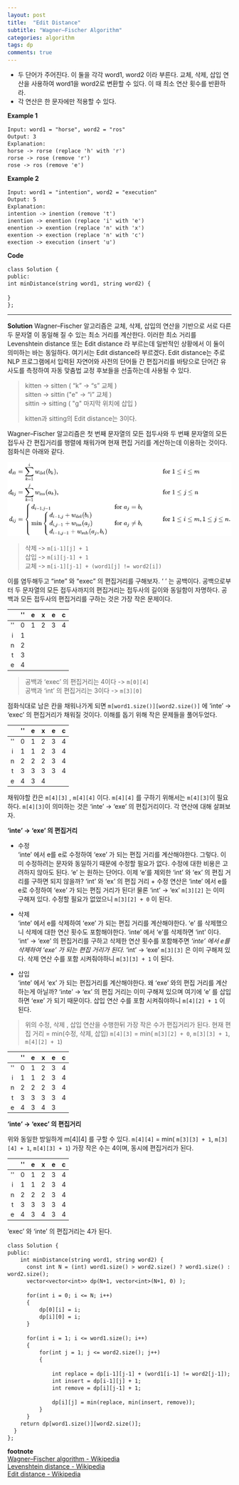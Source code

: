```yaml
---
layout: post
title:  "Edit Distance"
subtitle: "Wagner–Fischer Algorithm"
categories: algorithm
tags: dp
comments: true
---
```


* 두 단어가 주어진다. 이 둘을 각각 word1, word2 이라 부른다. 교체, 삭제, 삽입 연산을 사용하여 word1을 word2로 변환할 수 있다. 이 때 최소 연산 횟수를 반환하라.   
* 각 연산은 한 문자에만 적용할 수 있다.  

**Example 1**
```
Input: word1 = "horse", word2 = "ros"
Output: 3
Explanation: 
horse -> rorse (replace 'h' with 'r')
rorse -> rose (remove 'r')
rose -> ros (remove 'e')
```

**Example 2**
```
Input: word1 = "intention", word2 = "execution"
Output: 5
Explanation: 
intention -> inention (remove 't')
inention -> enention (replace 'i' with 'e')
enention -> exention (replace 'n' with 'x')
exention -> exection (replace 'n' with 'c')
exection -> execution (insert 'u')
```

**Code**
```
class Solution {
public:
int minDistance(string word1, string word2) {

}
};
```

---

**Solution**
Wagner–Fischer 알고리즘은 교체, 삭제, 삽입의 연산을 기반으로 서로 다른 두 문자열 이 동일해 질 수 있는 최소 거리를 계산한다. 이러한 최소 거리를  Levenshtein distance 또는 Edit distance 라 부르는데 일반적인 상황에서 이 둘이 의미하는 바는 동일하다.  여기서는 Edit distance라 부르겠다. Edit distance는 주로 NLP 프로그램에서 입력된 자연어와 사전의 단어들 간 편집거리를 바탕으로 단어간 유사도를 측정하여 자동 맞춤법 교정 후보들을 선출하는데 사용될 수 있다. 

> kitten → sitten ( “k” -> “s”  교체 )   
> sitten → sittin ("e" -> “i” 교체  )  
> sittin → sitting ( "g" 마지막 위치에 삽입 )  
> 
> kitten과 sitting의 Edit distance는 3이다.   

Wagner–Fischer 알고리즘은 첫 번째 문자열의 모든 접두사와 두 번째 문자열의 모든 접두사 간 편집거리를 행렬에 채워가며 현재 편집 거리를 계산하는데 이용하는 것이다.  점화식은 아래와 같다.

![](/assets/img/edit_distance.png)  


> 삭제 -> `m[i-1][j] + 1`  
> 삽입 -> `m[i][j-1] + 1`  
> 교체 -> `m[i-1][j-1] + (word1[j] != word2[i])`   

이를 염두해두고  “inte” 와 “exec” 의 편집거리를 구해보자.  ‘  ’ 는 공백이다. 공백으로부터  두 문자열의 모든 접두사까지의 편집거리는 접두사의 길이와 동일함이 자명하다.  공백과 모든 접두사의 편집거리를 구하는 것은 가장 작은 문제이다.   

|    | '' | e | x | e | c |
|:--:|:--:|:-:|:-:|:-:|:-:|
| '' |  0 | 1 | 2 | 3 | 4 |
|  i |  1 |   |   |   |   |
|  n |  2 |   |   |   |   |
|  t |  3 |   |   |   |   |
|  e |  4 |   |   |   |   |

> 공백과 ‘exec’ 의 편집거리는  4이다 -> `m[0][4]`   
> 공백과  ‘int’ 의 편집거리는 3이다 ->  `m[3][0]`   

점화식대로 남은 칸을 채워나가게 되면 `m[word1.size()][word2.size()]` 에  ‘inte’ -> ‘exec’ 의 편집거리가 채워질 것이다.  이해를 돕기 위해 작은 문제들을 풀어두었다.

|    | '' | e | x | e | c |
|:--:|:--:|:-:|:-:|:-:|:-:|
| '' |  0 | 1 | 2 | 3 | 4 |
|  i |  1 | 1 | 2 | 3 | 4 |
|  n |  2 | 2 | 2 | 3 | 4 |
|  t |  3 | 3 | 3 | 3 | 4 |
|  e |  4 | 3 | 4 |   |   |

채워야할 칸은   `m[4][3]` ,  `m[4][4]`  이다.  `m[4][4]` 를 구하기 위해서는 `m[4][3]`이 필요하다. `m[4][3]`이 의미하는 것은  ‘inte’ -> ‘exe’ 의 편집거리이다.  각 연산에 대해 살펴보자. 

**‘inte’ -> ‘exe’ 의 편집거리**

* 수정  
‘inte’ 에서 e를 e로 수정하여 ‘exe’ 가 되는 편집 거리를 계산해야한다. 그렇다.  이미 수정하려는 문자와 동일하기 때문에 수정할 필요가 없다.  수정에 대한 비용은 고려하지 않아도 된다.  ‘e’ 는 원하는 단어다. 이제 ‘e’를 제외한 ‘int’ 와 ‘ex’ 의 편집 거리를 구하면 되지 않을까? ‘int’ 와 ‘ex’ 의 편집 거리 + 수정 연산은 ‘inte’ 에서 e를 e로 수정하여 ‘exe’ 가 되는 편집 거리가 된다! 물론   ‘int’ -> ‘ex’   `m[3][2]` 는 이미 구해져 있다.  수정할 필요가 없었으니 `m[3][2] + 0` 이 된다.

* 삭제   
‘inte’ 에서 e를 삭제하여 ‘exe’ 가 되는 편집 거리를 계산해야한다. ‘e’ 를 삭제했으니 삭제에 대한 연산 횟수도 포함해야한다. ‘inte’ 에서 ‘e’를 삭제하면 ‘int’ 이다. ‘int’ -> ‘exe’ 의 편집거리를 구하고 삭제한 연산 횟수를 포함해주면  *‘inte’ 에서 e를 삭제하여 ‘exe’ 가 되는 편집 거리가 된다.*  ‘int’ -> ‘exe’ `m[3][3]` 은 이미 구해져 있다. 삭제 연산 수를 포함 시켜줘야하니 `m[3][3] + 1` 이 된다.

* 삽입  
‘inte’ 에서  ‘ex’ 가 되는 편집거리를 계산해야한다.  왜  ‘exe’ 와의 편집 거리를 계산하는게 아닐까? ‘inte’ -> ‘ex’ 의 편집 거리는 이미 구해져 있으며 여기에 ‘e’ 를 삽입하면 ‘exe’ 가 되기 때문이다.  삽입 연산 수를 포함 시켜줘야하니  `m[4][2] + 1` 이 된다.

> 위의 수정, 삭제 , 삽입 연산을 수행한뒤 가장 작은 수가 편집거리가 된다. 
> 현재 편집 거리  = min(수정, 삭제, 삽입) 
> `m[4][3]` = min( `m[3][2] + 0`,  `m[3][3] + 1`,  `m[4][2] + 1`)


|    | '' | e | x | e | c |
|:--:|:--:|:-:|:-:|:-:|:-:|
| '' |  0 | 1 | 2 | 3 | 4 |
|  i |  1 | 1 | 2 | 3 | 4 |
|  n |  2 | 2 | 2 | 3 | 4 |
|  t |  3 | 3 | 3 | 3 | 4 |
|  e |  4 | 3 | 4 | 3 |   |

**‘inte’ -> ‘exec’ 의 편집거리**

위와 동일한 방일하게 m[4][4] 를 구할 수 있다.  `m[4][4]` = min( `m[3][3] + 1`,  `m[3][4] + 1`,  `m[4][3] + 1`)  가장 작은 수는 4이며, 동시에 편집거리가 된다.   

|    | '' | e | x | e | c |
|:--:|:--:|:-:|:-:|:-:|:-:|
| '' |  0 | 1 | 2 | 3 | 4 |
|  i |  1 | 1 | 2 | 3 | 4 |
|  n |  2 | 2 | 2 | 3 | 4 |
|  t |  3 | 3 | 3 | 3 | 4 |
|  e |  4 | 3 | 4 | 3 | 4 |

‘exec’ 와  ‘inte’ 의 편집거리는 4가 된다.   


```
class Solution {
public:
    int minDistance(string word1, string word2) {
      const int N = (int) word1.size() > word2.size() ? word1.size() : word2.size();
      vector<vector<int>> dp(N+1, vector<int>(N+1, 0) );

      for(int i = 0; i <= N; i++)
      {
          dp[0][i] = i;
          dp[i][0] = i;
      }

      for(int i = 1; i <= word1.size(); i++)
      {
          for(int j = 1; j <= word2.size(); j++)
          {

              int replace = dp[i-1][j-1] + (word1[i-1] != word2[j-1]);
              int insert = dp[i-1][j] + 1;
              int remove = dp[i][j-1] + 1;

              dp[i][j] = min(replace, min(insert, remove));
          }
      }    
    return dp[word1.size()][word2.size()];
  }
};
```  



**footnote**  
[Wagner–Fischer algorithm - Wikipedia](https://en.wikipedia.org/wiki/Wagner%E2%80%93Fischer_algorithm)  
[Levenshtein distance - Wikipedia](https://en.wikipedia.org/wiki/Levenshtein_distance)  
[Edit distance - Wikipedia](https://en.wikipedia.org/wiki/Edit_distance)  















